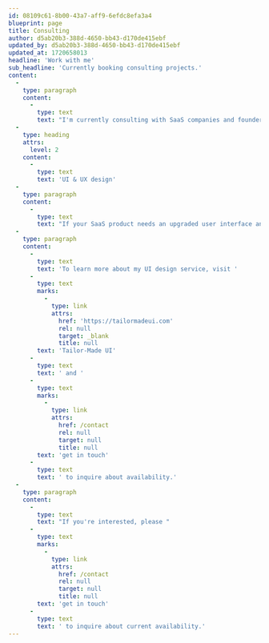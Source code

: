 ```yaml
---
id: 08109c61-8b00-43a7-aff9-6efdc8efa3a4
blueprint: page
title: Consulting
author: d5ab20b3-388d-4650-bb43-d170de415ebf
updated_by: d5ab20b3-388d-4650-bb43-d170de415ebf
updated_at: 1720658013
headline: 'Work with me'
sub_headline: 'Currently booking consulting projects.'
content:
  -
    type: paragraph
    content:
      -
        type: text
        text: "I'm currently consulting with SaaS companies and founders on product design and development.  There are two flavors of projects that I'm taking:"
  -
    type: heading
    attrs:
      level: 2
    content:
      -
        type: text
        text: 'UI & UX design'
  -
    type: paragraph
    content:
      -
        type: text
        text: "If your SaaS product needs an upgraded user interface and user experience, I'd love to help.  I've been designing and building interfaces for over 15 years and now focus on modern interfaces with Tailwind CSS."
  -
    type: paragraph
    content:
      -
        type: text
        text: 'To learn more about my UI design service, visit '
      -
        type: text
        marks:
          -
            type: link
            attrs:
              href: 'https://tailormadeui.com'
              rel: null
              target: _blank
              title: null
        text: 'Tailor-Made UI'
      -
        type: text
        text: ' and '
      -
        type: text
        marks:
          -
            type: link
            attrs:
              href: /contact
              rel: null
              target: null
              title: null
        text: 'get in touch'
      -
        type: text
        text: ' to inquire about availability.'
  -
    type: paragraph
    content:
      -
        type: text
        text: "If you're interested, please "
      -
        type: text
        marks:
          -
            type: link
            attrs:
              href: /contact
              rel: null
              target: null
              title: null
        text: 'get in touch'
      -
        type: text
        text: ' to inquire about current availability.'
---
```

